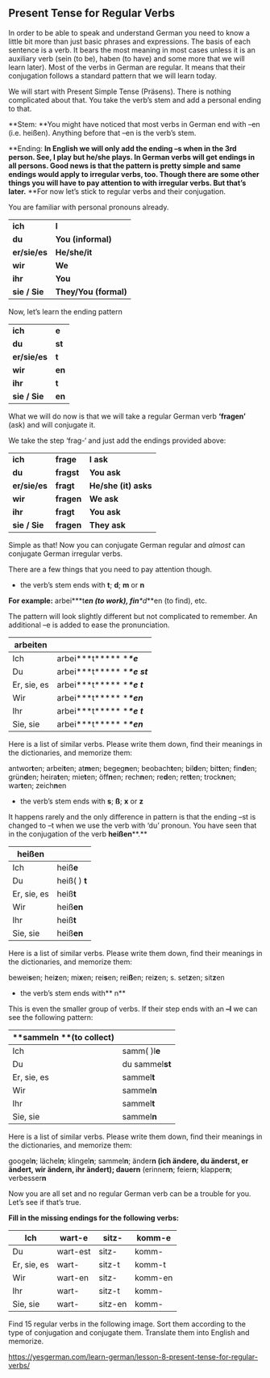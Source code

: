 ## Present Tense for Regular Verbs

In order to be able to speak and understand German you need to know a little bit more than just basic phrases and expressions. The basis of each sentence is a verb. It bears the most meaning in most cases unless it is an auxiliary verb (sein (to be), haben (to have) and some more that we will learn later). Most of the verbs in German are regular. It means that their conjugation follows a standard pattern that we will learn today.

We will start with Present Simple Tense (Präsens). There is nothing complicated about that. You take the verb’s stem and add a personal ending to that.

**Stem: **You might have noticed that most verbs in German end with –en (i.e. heißen). Anything before that –en is the verb’s stem.

**Ending: **In English we will only add the ending –s when in the 3rd person. See, **I play** but **he/she plays.** In German verbs will get endings in all persons. Good news is that the pattern is pretty simple and same endings would apply to irregular verbs, too. Though there are some other things you will have to pay attention to with irregular verbs. But that’s later.** **For now let’s stick to regular verbs and their conjugation.

You are familiar with personal pronouns already.

|               |                       |
| ------------- | --------------------- |
| **ich**       | **I**                 |
| **du**        | **You (informal)**    |
| **er/sie/es** | **He/she/it**         |
| **wir**       | **We**                |
| **ihr**       | **You**               |
| **sie / Sie** | **They/You (formal)** |

Now, let’s learn the ending pattern

|               |        |
| ------------- | ------ |
| **ich**       | **e**  |
| **du**        | **st** |
| **er/sie/es** | **t**  |
| **wir**       | **en** |
| **ihr**       | **t**  |
| **sie / Sie** | **en** |

What we will do now is that we will take a regular German verb **‘fragen’** (ask) and will conjugate it.

We take the step ‘frag-‘ and just add the endings provided above:

|               |            |                      |
| ------------- | ---------- | -------------------- |
| **ich**       | **frage**  | **I ask**            |
| **du**        | **fragst** | **You ask**          |
| **er/sie/es** | **fragt**  | **He/she (it) asks** |
| **wir**       | **fragen** | **We ask**           |
| **ihr**       | **fragt**  | **You ask**          |
| **sie / Sie** | **fragen** | **They ask**         |

Simple as that! Now you can conjugate German regular and *almost* can conjugate German irregular verbs.

There are a few things that you need to pay attention though.

- the verb’s stem ends with  **t**; **d**; **m** or **n**

**For example:** arbei**\*t***en (to work), fin**\*d***en (to find), etc.

The pattern will look slightly different but not complicated to remember. An additional –e is added to ease the pronunciation.

| **arbeiten** |                               |
| ------------ | ----------------------------- |
| Ich          | arbei**\*t***** ****\*e***    |
| Du           | arbei**\*t***** ****\*e st*** |
| Er, sie, es  | arbei**\*t***** ****\*e t***  |
| Wir          | arbei**\*t***** ****\*en***   |
| Ihr          | arbei**\*t***** ****\*e t***  |
| Sie, sie     | arbei**\*t***** ****\*en***   |

Here is a list of similar verbs. Please write them down, find their meanings in the dictionaries, and memorize them:

antwor**t**en; arbei**t**en; at**m**en; begeg**n**en; beobach**t**en; bil**d**en; bit**t**en; fin**d**en; grün**d**en; heira**t**en; mie**t**en; öff**n**en; rech**n**en; re**d**en; ret**t**en; trock**n**en; war**t**en; zeich**n**en

 

- the verb’s stem ends with **s**; **ß**; **x** or **z**

It happens rarely and the only difference in pattern is that the ending –st is changed to –t when we use the verb with ‘du’ pronoun. You have seen that in the conjugation of the verb **heißen****.**

| **heißen**  |               |
| ----------- | ------------- |
| Ich         | heiß**e**     |
| Du          | heiß( ) **t** |
| Er, sie, es | heiß**t**     |
| Wir         | heiß**en**    |
| Ihr         | heiß**t**     |
| Sie, sie    | heiß**en**    |

Here is a list of similar verbs. Please write them down, find their meanings in the dictionaries, and memorize them:

bewei**s**en;    hei**z**en;    mi**x**en;    rei**s**en;    rei**ß**en;    rei**z**en;    s. set**z**en;    sit**z**en

- the verb’s stem ends with** n**

This is even the smaller group of verbs. If their step ends with an **–l** we can see the following pattern:

| **sammeln ****(to collect)** |                 |
| ---------------------------- | --------------- |
| Ich                          | samm( )l**e**   |
| Du                           | du sammel**st** |
| Er, sie, es                  | sammel**t**     |
| Wir                          | sammel**n**     |
| Ihr                          | sammel**t**     |
| Sie, sie                     | sammel**n**     |

Here is a list of similar verbs. Please write them down, find their meanings in the dictionaries, and memorize them:

googel**n**;    lächel**n**;    klingel**n**;  sammel**n**; änder**n **(ich ändere, du änderst, er ändert, wir ändern, ihr ändert);  dauer**n** (erinner**n**;   feier**n**;   klapper**n**;   verbesser**n**

Now you are all set and no regular German verb can be a trouble for you. Let’s see if that’s true.

**Fill in the missing endings for the following verbs:**

| Ich         | wart-e   | sitz-   | komm-e  |
| ----------- | -------- | ------- | ------- |
| Du          | wart-est | sitz-   | komm-   |
| Er, sie, es | wart-    | sitz-t  | komm-t  |
| Wir         | wart-en  | sitz-   | komm-en |
| Ihr         | wart-    | sitz-t  | komm-   |
| Sie, sie    | wart-    | sitz-en | komm-   |

Find 15 regular verbs in the following image. Sort them according to the type of conjugation and conjugate them. Translate them into English and memorize.



https://yesgerman.com/learn-german/lesson-8-present-tense-for-regular-verbs/